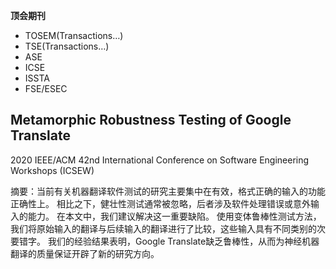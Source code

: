**顶会期刊** 

- TOSEM(Transactions…)
- TSE(Transactions…)
- ASE
- ICSE
- ISSTA
- FSE/ESEC

## Metamorphic Robustness Testing of Google Translate



2020 IEEE/ACM 42nd International Conference on Software Engineering Workshops (ICSEW)

摘要：当前有关机器翻译软件测试的研究主要集中在有效，格式正确的输入的功能正确性上。 相比之下，健壮性测试通常被忽略，后者涉及软件处理错误或意外输入的能力。 在本文中，我们建议解决这一重要缺陷。 使用变体鲁棒性测试方法，我们将原始输入的翻译与后续输入的翻译进行了比较，这些输入具有不同类别的次要错字。 我们的经验结果表明，Google Translate缺乏鲁棒性，从而为神经机器翻译的质量保证开辟了新的研究方向。